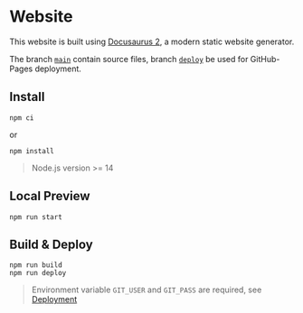 # Website

This website is built using [Docusaurus 2](https://docusaurus.io/), a modern static website generator.

The branch [`main`](https://github.com/nfu-irs-lab/nfu-irs-lab.github.io/tree/main) contain source files, branch [`deploy`](https://github.com/nfu-irs-lab/nfu-irs-lab.github.io/tree/deploy) be used for GitHub-Pages deployment.

## Install
```
npm ci
```

or

```
npm install
```

> Node.js version >= 14

## Local Preview
```
npm run start
```

## Build & Deploy
```
npm run build
npm run deploy
```

> Environment variable `GIT_USER` and `GIT_PASS` are required, see [Deployment](https://docusaurus.io/docs/deployment#environment-settings)
